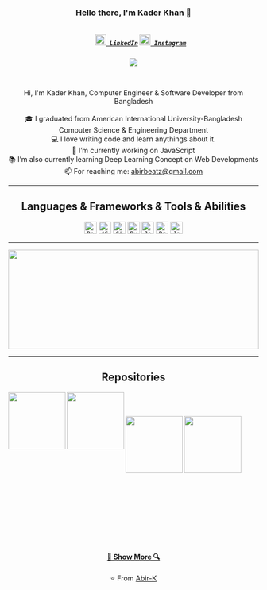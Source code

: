 <h3 align="center">Hello there, I'm Kader Khan 👋</h3>
<h5 align="center">
  <code>
    <a href="https://www.linkedin.com/in/abir-k/" title="LinkedIn"><img width="22" src="https://github.com/zumrudu-anka/zumrudu-anka/blob/master/images/linkedin.svg"> LinkedIn</a></code>
  <code><a href="https://www.instagram.com/beatz_unofficial/?hl=en" title="Instagram Profile"><img width="22" src="https://github.com/zumrudu-anka/zumrudu-anka/blob/master/images/instagram.svg"> Instagram</a></code>
</h5>
<p align="center">
<img align="" src="https://github.com/rajput2107/rajput2107/blob/master/Assets/Developer.gif"/>
  </p>
<br>
<p align="center">
  Hi, I'm Kader Khan, Computer Engineer & Software Developer from Bangladesh
  <br>
  <br>
  🎓 I graduated from American International University-Bangladesh Computer Science & Engineering Department
  <br>
  💻 I love writing code and learn anythings about it.
  <br>
  🔬 I’m currently working on JavaScript
  <br>
  📚 I’m also currently learning Deep Learning Concept on Web Developments
  <br>
  📫 For reaching me: <a href="mailto: abirbeatz@gmail.com">abirbeatz@gmail.com</a>
</p>

<hr>

<h2 align="center">Languages & Frameworks & Tools & Abilities</h2>

<p align="center">
  <code><img title="React" height="25" src="https://github.com/zumrudu-anka/zumrudu-anka/blob/master/images/react-original.svg"></code>
  <code><img title="ASP .NET MVC" height="25" src="https://github.com/zumrudu-anka/zumrudu-anka/blob/master/images/aspnetmvc.png"></code>
  <code><img title="C#" height="25" src="https://github.com/zumrudu-anka/zumrudu-anka/blob/master/images/cSharp.svg"></code>
  <code><img title="Python" height="25" src="https://github.com/zumrudu-anka/zumrudu-anka/blob/master/images/python-original.svg"></code>
  <code><img title="Javascript" height="25" src="https://github.com/zumrudu-anka/zumrudu-anka/blob/master/images/javascript.svg"></code>
  <code><img title="Problem Solving" height="25" src="https://github.com/zumrudu-anka/zumrudu-anka/blob/master/images/problemSolving.png"></code>
  <code><img title="Java" height="25" src="https://github.com/zumrudu-anka/zumrudu-anka/blob/master/images/java-original.svg"></code>
</p>

<hr>

<a href="https://github.com/anuraghazra/github-readme-stats" title="Go to Source"><img width="100%" height="200" src="https://github-readme-stats.vercel.app/api?username=Abir-K&show_icons=true&theme=gotham"></a>

<hr>

<h2 align="center">Repositories</h2>

<p width="100%" align="center">
  <a align="left" href="https://github.com/Abir-K/Emotionotes_MERN" title="Emotionotes"><img align="left" height="115" src="https://github-readme-stats.vercel.app/api/pin/?username=Abir-K&repo=Emotionotes_MERN&theme=gotham"></a>
   <a align="left" href="https://github.com/Abir-K/Digital-Notebook" title="Digital NoteBook"><img align="left" height="115" src="https://github-readme-stats.vercel.app/api/pin/?username=Abir-K&repo=Digital-Notebook&theme=gotham"></a>
</p>
<br><br>
<p width="100%" align="center">
  <a align="left" href="https://github.com/Abir-K/Sample-Project-WebTech" title="Travel & Tourism Web Application"><img align="left" height="115" src="https://github-readme-stats.vercel.app/api/pin/?username=Abir-K&repo=Sample-Project-WebTech&theme=gotham"></a>
  <a align="right" href="https://github.com/Abir-K/Medicine-Shop-Management-System" title="Medicine Shop Management"><img align="left" height="115" src="https://github-readme-stats.vercel.app/api/pin/?username=Abir-K&repo=Medicine-Shop-Management-System&theme=gotham"></a>
</p>
<br><br>
<br><br><br><br><br><br><br><br><br><br><br><br><br>
<h4 align="center"><a href="https://github.com/Abir-K?tab=repositories" title="Show Repositories">🔎 Show More 🔍</a></h4>

<p align = "center">
    ⭐️ From <a href="https://github.com/Abir-K">Abir-K</a>
</p>
